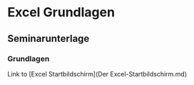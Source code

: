 # Excel Grundlagen
## Seminarunterlage
### Grundlagen
Link to [Excel Startbildschirm](Der Excel-Startbildschirm.md)
